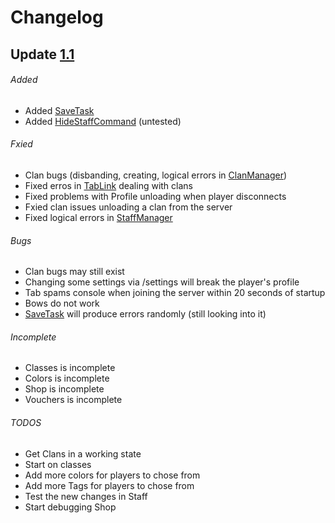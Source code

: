 # Changelog

## Update [1.1](https://github.com/Anthrax-Network/Fall/releases/tag/1.1)
###### Added
- Added [SaveTask](https://github.com/Anthrax-Network/Fall/blob/master/src/main/java/me/hackusatepvp/fall/util/MySQL.java)
- Added [HideStaffCommand](https://github.com/Anthrax-Network/Fall/blob/1.1/src/main/java/me/hackusatepvp/fall/staff/commands/HideStaffCommand.java) (untested)
###### Fxied
- Clan bugs (disbanding, creating, logical errors in [ClanManager](https://github.com/Anthrax-Network/Fall/blob/1.1/src/main/java/me/hackusatepvp/fall/clans/ClanManager.java))
- Fixed erros in [TabLink](https://github.com/Anthrax-Network/Fall/blob/1.1/src/main/java/me/hackusatepvp/fall/tab/TabLink.java) dealing with clans
- Fixed problems with Profile unloading when player disconnects
- Fxied clan issues unloading a clan from the server
- Fixed logical errors in [StaffManager](https://github.com/Anthrax-Network/Fall/blob/1.1/src/main/java/me/hackusatepvp/fall/staff/managers/StaffManager.java)
###### Bugs
- Clan bugs may still exist 
- Changing some settings via /settings will break the player's profile
- Tab spams console when joining the server within 20 seconds of startup
- Bows do not work
- [SaveTask](https://github.com/Anthrax-Network/Fall/blob/master/src/main/java/me/hackusatepvp/fall/util/MySQL.java) will produce errors randomly (still looking into it)
###### Incomplete
- Classes is incomplete
- Colors is incomplete
- Shop is incomplete
- Vouchers is incomplete
###### TODOS
- Get Clans in a working state
- Start on classes
- Add more colors for players to chose from
- Add more Tags for players to chose from
- Test the new changes in Staff
- Start debugging Shop
